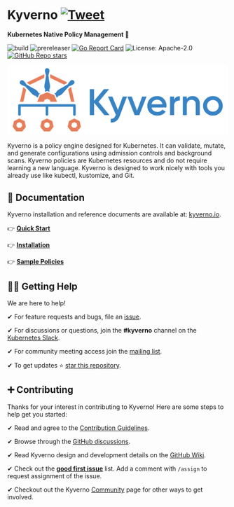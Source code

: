 # Kyverno [![Tweet](https://img.shields.io/twitter/url/http/shields.io.svg?style=social)](https://twitter.com/intent/tweet?text=Kubernetes%20Native%20Policy%20Management.%20No%20new%20language%20required%21&url=https://github.com/kyverno/kyverno/&hashtags=kubernetes,devops)

**Kubernetes Native Policy Management 🎉**

![build](https://github.com/kyverno/kyverno/workflows/build/badge.svg) 
![prereleaser](https://github.com/kyverno/kyverno/workflows/prereleaser/badge.svg) 
[![Go Report Card](https://goreportcard.com/badge/github.com/kyverno/kyverno)](https://goreportcard.com/report/github.com/kyverno/kyverno) 
![License: Apache-2.0](https://img.shields.io/github/license/kyverno/kyverno?color=blue)
[![GitHub Repo stars](https://img.shields.io/github/stars/kyverno/kyverno)](https://github.com/kyverno/kyverno/stargazers)


<a href="https://kyverno.io" rel="kyverno.io">![logo](img/Kyverno_Horizontal.png)</a>

<p class="callout info" style="font-size: 100%;">
Kyverno is a policy engine designed for Kubernetes. It can validate, mutate, and generate configurations using admission controls and background scans. Kyverno policies are Kubernetes resources and do not require learning a new language. Kyverno is designed to work nicely with tools you already use like kubectl, kustomize, and Git.
</p>

## 📙 Documentation 

Kyverno installation and reference documents are available at: <a href="https://kyverno.io/">kyverno.io</a>. 

  👉 **[Quick Start](https://kyverno.io/docs/introduction/#quick-start)**

  👉 **[Installation](https://kyverno.io/docs/installation/)**

  👉 **[Sample Policies](https://kyverno.io/policies/)**


## 🙋‍♂️ Getting Help

We are here to help! 

  ✔ For feature requests and bugs, file an [issue](https://github.com/kyverno/kyverno/issues).

  ✔ For discussions or questions, join the **#kyverno** channel on the [Kubernetes Slack](https://kubernetes.slack.com/).

  ✔ For community meeting access join the [mailing list](https://groups.google.com/g/kyverno).

  ✔ To get updates ⭐️ [star this repository](https://github.com/kyverno/kyverno/stargazers).


## ➕ Contributing

Thanks for your interest in contributing to Kyverno! Here are some steps to help get you started:

  ✔ Read and agree to the [Contribution Guidelines](https://github.com/kyverno/kyverno/blob/main/CONTRIBUTING.md).

  ✔ Browse through the [GitHub discussions](https://github.com/kyverno/kyverno/discussions).

  ✔ Read Kyverno design and development details on the [GitHub Wiki](https://github.com/kyverno/kyverno/wiki).

  ✔ Check out the **[good first issue](https://github.com/kyverno/kyverno/labels/good%20first%20issue)** list. Add a comment with `/assign` to request assignment of the issue.

  ✔ Checkout out the Kyverno <a href="https://kyverno.io/community">Community</a> page for other ways to get involved.







